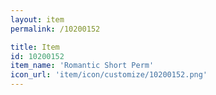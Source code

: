 ```yaml
---
layout: item
permalink: /10200152

title: Item
id: 10200152
item_name: 'Romantic Short Perm'
icon_url: 'item/icon/customize/10200152.png'
---
```

